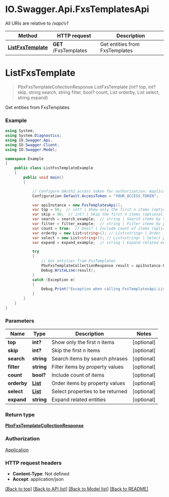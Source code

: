 # IO.Swagger.Api.FxsTemplatesApi

All URIs are relative to */xapi/v1*

Method | HTTP request | Description
------------- | ------------- | -------------
[**ListFxsTemplate**](FxsTemplatesApi.md#listfxstemplate) | **GET** /FxsTemplates | Get entities from FxsTemplates

<a name="listfxstemplate"></a>
# **ListFxsTemplate**
> PbxFxsTemplateCollectionResponse ListFxsTemplate (int? top, int? skip, string search, string filter, bool? count, List<string> orderby, List<string> select, string expand)

Get entities from FxsTemplates

### Example
```csharp
using System;
using System.Diagnostics;
using IO.Swagger.Api;
using IO.Swagger.Client;
using IO.Swagger.Model;

namespace Example
{
    public class ListFxsTemplateExample
    {
        public void main()
        {

            // Configure OAuth2 access token for authorization: Application
            Configuration.Default.AccessToken = "YOUR_ACCESS_TOKEN";

            var apiInstance = new FxsTemplatesApi();
            var top = 56;  // int? | Show only the first n items (optional) 
            var skip = 56;  // int? | Skip the first n items (optional) 
            var search = search_example;  // string | Search items by search phrases (optional) 
            var filter = filter_example;  // string | Filter items by property values (optional) 
            var count = true;  // bool? | Include count of items (optional) 
            var orderby = new List<string>(); // List<string> | Order items by property values (optional) 
            var select = new List<string>(); // List<string> | Select properties to be returned (optional) 
            var expand = expand_example;  // string | Expand related entities (optional) 

            try
            {
                // Get entities from FxsTemplates
                PbxFxsTemplateCollectionResponse result = apiInstance.ListFxsTemplate(top, skip, search, filter, count, orderby, select, expand);
                Debug.WriteLine(result);
            }
            catch (Exception e)
            {
                Debug.Print("Exception when calling FxsTemplatesApi.ListFxsTemplate: " + e.Message );
            }
        }
    }
}
```

### Parameters

Name | Type | Description  | Notes
------------- | ------------- | ------------- | -------------
 **top** | **int?**| Show only the first n items | [optional] 
 **skip** | **int?**| Skip the first n items | [optional] 
 **search** | **string**| Search items by search phrases | [optional] 
 **filter** | **string**| Filter items by property values | [optional] 
 **count** | **bool?**| Include count of items | [optional] 
 **orderby** | [**List<string>**](string.md)| Order items by property values | [optional] 
 **select** | [**List<string>**](string.md)| Select properties to be returned | [optional] 
 **expand** | **string**| Expand related entities | [optional] 

### Return type

[**PbxFxsTemplateCollectionResponse**](PbxFxsTemplateCollectionResponse.md)

### Authorization

[Application](../README.md#Application)

### HTTP request headers

 - **Content-Type**: Not defined
 - **Accept**: application/json

[[Back to top]](#) [[Back to API list]](../README.md#documentation-for-api-endpoints) [[Back to Model list]](../README.md#documentation-for-models) [[Back to README]](../README.md)

